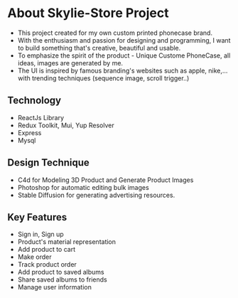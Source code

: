 # About Skylie-Store Project
* This project created for my own custom printed phonecase brand. 
* With the enthusiasm and passion for designing and programming, I want to build something that's creative, beautiful and usable.
* To emphasize the spirit of the product - Unique Custome PhoneCase, all ideas, images are generated by me.
* The UI is inspired by famous branding's websites such as apple, nike,... with trending techniques (sequence image, scroll trigger..)
## Technology
* ReactJs Library
* Redux Toolkit, Mui, Yup Resolver
* Express
* Mysql
## Design Technique
* C4d for Modeling 3D Product and Generate Product Images
* Photoshop for automatic editing bulk images
* Stable Diffusion for generating advertising resources.

## Key Features
* Sign in, Sign up
* Product's material representation
* Add product to cart
* Make order
* Track product order
* Add product to saved albums
* Share saved albums to friends
* Manage user information


